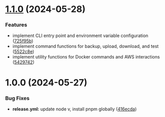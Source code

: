 # [1.1.0](https://github.com/shaiknoorullah/pgdb-backup-cli/compare/v1.0.0...v1.1.0) (2024-05-28)

### Features

* implement CLI entry point and environment variable configuration ([725f95b](https://github.com/shaiknoorullah/pgdb-backup-cli/commit/725f95b23742cc5ebff14228474d13dcfa19d6b8))
* implement command functions for backup, upload, download, and test ([5522c8e](https://github.com/shaiknoorullah/pgdb-backup-cli/commit/5522c8ee6419e0e794c713f908003182ed765f23))
* implement utility functions for Docker commands and AWS interactions ([5429742](https://github.com/shaiknoorullah/pgdb-backup-cli/commit/5429742e1a4c15ce8b96c1a10b301595828e8bc8))

# 1.0.0 (2024-05-27)

### Bug Fixes

* **release.yml:** update node v, install pnpm globally ([416ecda](https://github.com/shaiknoorullah/pgdb-backup-cli/commit/416ecda3a21ca944386dfdf8225a9b43e40f39e5))
